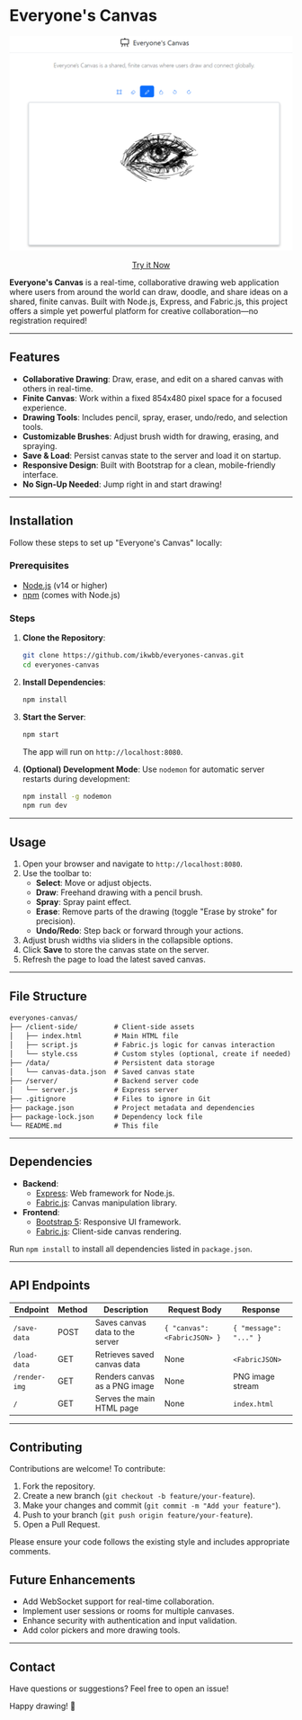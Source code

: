 # Everyone's Canvas

<div align="center">

<img src="demo.png" alt="Demo of the Everyone's Canvas">
   
[Try it Now](https://draw.mom)

</div>

**Everyone's Canvas** is a real-time, collaborative drawing web application where users from around the world can draw, doodle, and share ideas on a shared, finite canvas. Built with Node.js, Express, and Fabric.js, this project offers a simple yet powerful platform for creative collaboration—no registration required!

---

## Features

- **Collaborative Drawing**: Draw, erase, and edit on a shared canvas with others in real-time.
- **Finite Canvas**: Work within a fixed 854x480 pixel space for a focused experience.
- **Drawing Tools**: Includes pencil, spray, eraser, undo/redo, and selection tools.
- **Customizable Brushes**: Adjust brush width for drawing, erasing, and spraying.
- **Save & Load**: Persist canvas state to the server and load it on startup.
- **Responsive Design**: Built with Bootstrap for a clean, mobile-friendly interface.
- **No Sign-Up Needed**: Jump right in and start drawing!

---

## Installation

Follow these steps to set up "Everyone's Canvas" locally:

### Prerequisites
- [Node.js](https://nodejs.org/) (v14 or higher)
- [npm](https://www.npmjs.com/) (comes with Node.js)

### Steps
1. **Clone the Repository**:
   ```bash
   git clone https://github.com/ikwbb/everyones-canvas.git
   cd everyones-canvas
   ```

2. **Install Dependencies**:
   ```bash
   npm install
   ```

3. **Start the Server**:
   ```bash
   npm start
   ```
   The app will run on `http://localhost:8080`.

4. **(Optional) Development Mode**:
   Use `nodemon` for automatic server restarts during development:
   ```bash
   npm install -g nodemon
   npm run dev
   ```

---

## Usage

1. Open your browser and navigate to `http://localhost:8080`.
2. Use the toolbar to:
   - **Select**: Move or adjust objects.
   - **Draw**: Freehand drawing with a pencil brush.
   - **Spray**: Spray paint effect.
   - **Erase**: Remove parts of the drawing (toggle "Erase by stroke" for precision).
   - **Undo/Redo**: Step back or forward through your actions.
3. Adjust brush widths via sliders in the collapsible options.
4. Click **Save** to store the canvas state on the server.
5. Refresh the page to load the latest saved canvas.

---

## File Structure

```
everyones-canvas/
├── /client-side/         # Client-side assets
│   ├── index.html        # Main HTML file
│   ├── script.js         # Fabric.js logic for canvas interaction
│   └── style.css         # Custom styles (optional, create if needed)
├── /data/                # Persistent data storage
│   └── canvas-data.json  # Saved canvas state
├── /server/              # Backend server code
│   └── server.js         # Express server
├── .gitignore            # Files to ignore in Git
├── package.json          # Project metadata and dependencies
├── package-lock.json     # Dependency lock file
└── README.md             # This file
```

---

## Dependencies

- **Backend**:
  - [Express](https://expressjs.com/): Web framework for Node.js.
  - [Fabric.js](http://fabricjs.com/): Canvas manipulation library.
- **Frontend**:
  - [Bootstrap 5](https://getbootstrap.com/): Responsive UI framework.
  - [Fabric.js](http://fabricjs.com/): Client-side canvas rendering.

Run `npm install` to install all dependencies listed in `package.json`.

---

## API Endpoints

| Endpoint         | Method | Description                           | Request Body                     | Response                     |
|------------------|--------|---------------------------------------|----------------------------------|------------------------------|
| `/save-data`     | POST   | Saves canvas data to the server       | `{ "canvas": <FabricJSON> }`    | `{ "message": "..." }`       |
| `/load-data`     | GET    | Retrieves saved canvas data           | None                            | `<FabricJSON>`               |
| `/render-img`    | GET    | Renders canvas as a PNG image         | None                            | PNG image stream             |
| `/`              | GET    | Serves the main HTML page             | None                            | `index.html`                 |

---

## Contributing

Contributions are welcome! To contribute:

1. Fork the repository.
2. Create a new branch (`git checkout -b feature/your-feature`).
3. Make your changes and commit (`git commit -m "Add your feature"`).
4. Push to your branch (`git push origin feature/your-feature`).
5. Open a Pull Request.

Please ensure your code follows the existing style and includes appropriate comments.


## Future Enhancements

- Add WebSocket support for real-time collaboration.
- Implement user sessions or rooms for multiple canvases.
- Enhance security with authentication and input validation.
- Add color pickers and more drawing tools.

---

## Contact

Have questions or suggestions? Feel free to open an issue!

Happy drawing! 🎨

